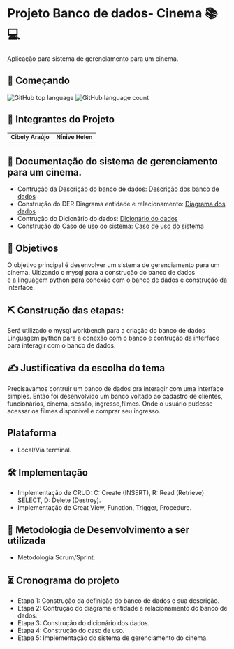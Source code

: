 # Projeto Banco de dados- Cinema 📚💻
Aplicação para sistema de gerenciamento para um cinema.

## 🚀 Começando
![GitHub top language](https://img.shields.io/github/languages/top/ninivehelen/Projeto-Banco-de-Dados?style=for-the-badge)
![GitHub language count](https://img.shields.io/github/languages/count/ninivehelen/Projeto-Banco-de-Dados?style=for-the-badge)

## 🤝 Integrantes do Projeto

<table>
  <tr>
    <td align="center">
      <a href="https://github.com/belyaraujo">
        <sub>
          <b>Cibely Araújo</b>
        </sub>
      </a>
    </td>
    <td align="center">
      <a href="https://github.com/ninivehelen">
        <sub>
          <b>Nínive Helen </b>
        </sub>
      </a>
    </td>
       
</table>

## 📝 Documentação do sistema de gerenciamento para um cinema.
* Contrução da Descrição do banco de dados: [Descrição dos banco de dados](https://docs.google.com/document/d/1nODcV88rDYoq7ES54ozJBzjsdOP9EjSGUZw6UjSkUKU/edit?usp=sharing)
* Construção do DER Diagrama entidade e relacionamento: [Diagrama dos dados](https://www.figma.com/file/d2DcB1q7SleyalUJTdpRyn/Banco-de-dados-cinema?node-id=0%3A1)
* Contrução do Dicionário do dados:   [Dicionário do dados](https://docs.google.com/document/d/1DIds8uJ1bkXEIlNZL8hXfQHIdC5uxQQDkR6N_EvCCZg/edit?usp=sharing)
* Construção do Caso de uso do sistema: [Caso de uso do sistema](https://github.com/belyaraujo)
 
## 🎯 Objetivos

O objetivo principal é desenvolver um sistema de gerenciamento para um cinema. Ultizando o mysql para a construção do banco de dados</br> e a linguagem python para conexão com o banco de dados e construção da interface. 

## ⛏️ Construção das etapas:
Será utilizado o mysql workbench para a criação do banco de dados
Linguagem python para a conexão com o banco e contrução da interface para interagir com o banco de dados.

## ✍ Justificativa da escolha do tema

Precisavamos contruir um banco de dados pra interagir com uma interface simples. Então foi desenvolvido um banco voltado ao cadastro de clientes, funcionários, cinema, sessão, ingresso,filmes.
Onde o usuário pudesse acessar os filmes disponível e comprar seu ingresso. 
 
## Plataforma

* Local/Via terminal.

## 🛠️ Implementação

* Implementação de CRUD: C: Create (INSERT), R: Read (Retrieve) SELECT, D: Delete (Destroy).
* Implementação de Creat View, Function, Trigger, Procedure.  

## :calendar: Metodologia de Desenvolvimento a ser utilizada

* Metodologia Scrum/Sprint.

## ⏳ Cronograma do projeto 
* Etapa 1: Construção da definição do banco de dados e sua descrição.
* Etapa 2: Contrução do diagrama entidade e relacionamento do banco de dados.
* Etapa 3: Construção do dicionário dos dados.
* Etapa 4: Construção do caso de uso.
* Etapa 5: Implementação do sistema de gerenciamento do cinema.

